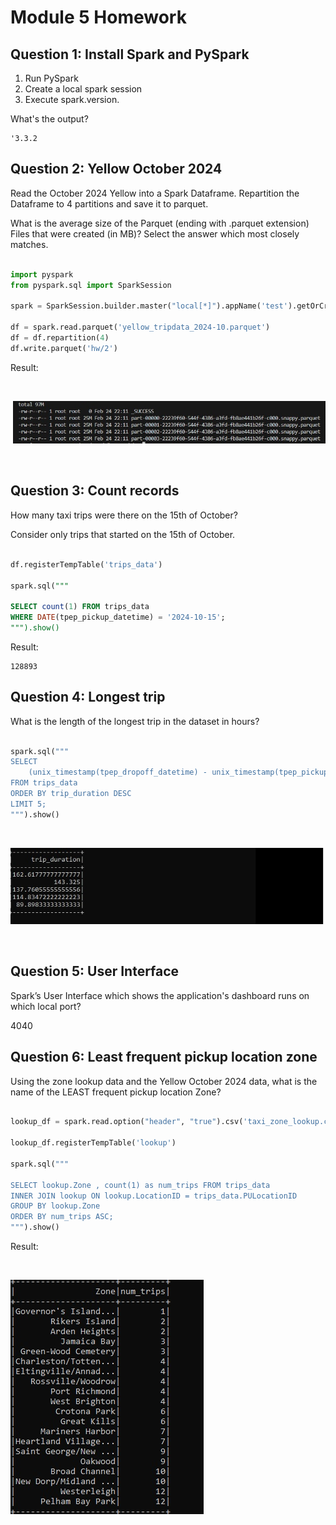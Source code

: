 # Module 5 Homework

## Question 1: Install Spark and PySpark

1. Run PySpark
2. Create a local spark session
3. Execute spark.version.

What's the output?

```
'3.3.2
```

## Question 2: Yellow October 2024

Read the October 2024 Yellow into a Spark Dataframe. Repartition the Dataframe to 4 partitions and save it to parquet.

What is the average size of the Parquet (ending with .parquet extension) Files that were created (in MB)? Select the answer which most closely matches.

```python

import pyspark
from pyspark.sql import SparkSession

spark = SparkSession.builder.master("local[*]").appName('test').getOrCreate()

df = spark.read.parquet('yellow_tripdata_2024-10.parquet')
df = df.repartition(4)
df.write.parquet('hw/2')

```

Result:

<br>

![q2](images/q2.jpg)

<br>

## Question 3: Count records

How many taxi trips were there on the 15th of October?

Consider only trips that started on the 15th of October.


```sql

df.registerTempTable('trips_data')  

spark.sql("""

SELECT count(1) FROM trips_data 
WHERE DATE(tpep_pickup_datetime) = '2024-10-15';
""").show()

```

Result:

```
128893
```

## Question 4: Longest trip

What is the length of the longest trip in the dataset in hours?

```python

spark.sql("""
SELECT 
    (unix_timestamp(tpep_dropoff_datetime) - unix_timestamp(tpep_pickup_datetime)) / 3600 AS trip_duration
FROM trips_data
ORDER BY trip_duration DESC
LIMIT 5;
""").show()                  

```

<br>

![q4](images/q4.jpg)

<br>

## Question 5: User Interface

Spark’s User Interface which shows the application's dashboard runs on which local port?

4040


## Question 6: Least frequent pickup location zone

Using the zone lookup data and the Yellow October 2024 data, what is the name of the LEAST frequent pickup location Zone?


```python

lookup_df = spark.read.option("header", "true").csv('taxi_zone_lookup.csv')

lookup_df.registerTempTable('lookup')  

spark.sql("""

SELECT lookup.Zone , count(1) as num_trips FROM trips_data 
INNER JOIN lookup ON lookup.LocationID = trips_data.PULocationID
GROUP BY lookup.Zone
ORDER BY num_trips ASC;
""").show()  

```

Result:

<br>

![q6](images/q6.jpg)

<br>